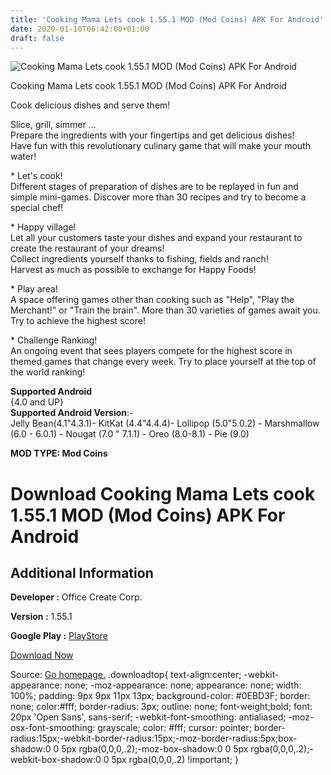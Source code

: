 ```yaml
---
title: 'Cooking Mama Lets cook 1.55.1 MOD (Mod Coins) APK For Android'
date: 2020-01-10T06:42:00+01:00
draft: false
---
```


![Cooking Mama Lets cook 1.55.1 MOD (Mod Coins) APK For Android](https://i0.wp.com/apkhome.net/wp-content/uploads/2020/01/Cooking-Mama-Lets-cook-1.55.1-MOD-Mod-Coins-1.png "Cooking Mama Lets cook 1.55.1 MOD (Mod Coins) APK For Android")

  

Cooking Mama Lets cook 1.55.1 MOD (Mod Coins) APK For Android

Cook delicious dishes and serve them!

Slice, grill, simmer ...  
Prepare the ingredients with your fingertips and get delicious dishes!  
Have fun with this revolutionary culinary game that will make your mouth water!

\* Let's cook!  
Different stages of preparation of dishes are to be replayed in fun and simple mini-games. Discover more than 30 recipes and try to become a special chef!

\* Happy village!  
Let all your customers taste your dishes and expand your restaurant to create the restaurant of your dreams!  
Collect ingredients yourself thanks to fishing, fields and ranch!  
Harvest as much as possible to exchange for Happy Foods!

\* Play area!  
A space offering games other than cooking such as "Help", "Play the Merchant!" or "Train the brain". More than 30 varieties of games await you. Try to achieve the highest score!

\* Challenge Ranking!  
An ongoing event that sees players compete for the highest score in themed games that change every week. Try to place yourself at the top of the world ranking!

**Supported Android**  
{4.0 and UP}  
**Supported Android Version**:-  
Jelly Bean(4.1"4.3.1)- KitKat (4.4"4.4.4)- Lollipop (5.0"5.0.2) - Marshmallow (6.0 - 6.0.1) - Nougat (7.0 " 7.1.1) - Oreo (8.0-8.1) - Pie (9.0)

**MOD TYPE: Mod Coins**

Download Cooking Mama Lets cook 1.55.1 MOD (Mod Coins) APK For Android
======================================================================

Additional Information
----------------------

**Developer :** Office Create Corp.

**Version :** 1.55.1

**Google Play :** [PlayStore](https://play.google.com/store/apps/details?id=jp.co.ofcr.cm00)

  

[Download Now](https://store4app.co/post/cooking-mama-lets-cook-1-55-1-mod-mod-coins-apk-for-android_1578593339)

  
Source: [Go homepage.](https://store4app.co/post/cooking-mama-lets-cook-1-55-1-mod-mod-coins-apk-for-android_1578593339) .downloadtop{ text-align:center; -webkit-appearance: none; -moz-appearance: none; appearance: none; width: 100%; padding: 9px 9px 11px 13px; background-color: #0EBD3F; border: none; color:#fff; border-radius: 3px; outline: none; font-weight;bold; font: 20px 'Open Sans', sans-serif; -webkit-font-smoothing: antialiased; -moz-osx-font-smoothing: grayscale; color: #fff; cursor: pointer; border-radius:15px;-webkit-border-radius:15px;-moz-border-radius:5px;box-shadow:0 0 5px rgba(0,0,0,.2);-moz-box-shadow:0 0 5px rgba(0,0,0,.2);-webkit-box-shadow:0 0 5px rgba(0,0,0,.2) !important; }
